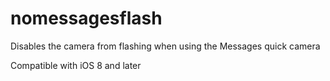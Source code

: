 # nomessagesflash
Disables the camera from flashing when using the Messages quick camera

Compatible with iOS 8 and later
